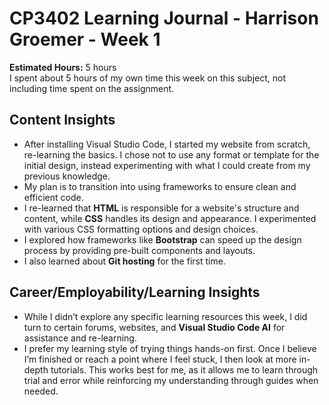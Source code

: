 # CP3402 Learning Journal - Harrison Groemer - Week 1

**Estimated Hours:** 5 hours  
I spent about 5 hours of my own time this week on this subject, not including time spent on the assignment.

## Content Insights

- After installing Visual Studio Code, I started my website from scratch, re-learning the basics. I chose not to use any format or template for the initial design, instead experimenting with what I could create from my previous knowledge.  
- My plan is to transition into using frameworks to ensure clean and efficient code.
- I re-learned that **HTML** is responsible for a website's structure and content, while **CSS** handles its design and appearance. I experimented with various CSS formatting options and design choices.
- I explored how frameworks like **Bootstrap** can speed up the design process by providing pre-built components and layouts.
- I also learned about **Git hosting** for the first time.

## Career/Employability/Learning Insights

- While I didn’t explore any specific learning resources this week, I did turn to certain forums, websites, and **Visual Studio Code AI** for assistance and re-learning.
- I prefer my learning style of trying things hands-on first. Once I believe I’m finished or reach a point where I feel stuck, I then look at more in-depth tutorials. This works best for me, as it allows me to learn through trial and error while reinforcing my understanding through guides when needed.
